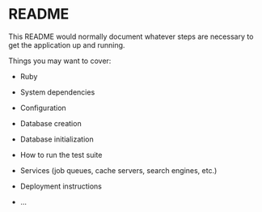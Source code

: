 # README

This README would normally document whatever steps are necessary to get the
application up and running.

Things you may want to cover:

* Ruby 


* System dependencies

* Configuration

* Database creation

* Database initialization

* How to run the test suite

* Services (job queues, cache servers, search engines, etc.)

* Deployment instructions

* ...
